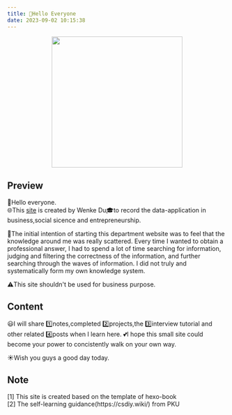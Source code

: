 ```yaml
---
title: 👋Hello Everyone
date: 2023-09-02 10:15:38
---
```


<style>
.shake-image:hover {
  animation: shake 2s; /* 增加动画持续时间 */
  animation-iteration-count: infinite;
}
.highlight-on-hover:hover {
  color: red; /* 鼠标悬浮时变为红色 */
}
@keyframes shake {
  0% { transform: translate(2px, 2px) rotate(0deg); }
  10% { transform: translate(-2px, -4px) rotate(-2deg); }
  20% { transform: translate(-4px, 0px) rotate(2deg); }
  30% { transform: translate(4px, 4px) rotate(0deg); }
  40% { transform: translate(2px, -2px) rotate(2deg); }
  50% { transform: translate(-2px, 4px) rotate(-2deg); }
  60% { transform: translate(-4px, 2px) rotate(0deg); }
  70% { transform: translate(4px, 2px) rotate(-2deg); }
  80% { transform: translate(-2px, -2px) rotate(2deg); }
  90% { transform: translate(2px, 4px) rotate(0deg); }
  100% { transform: translate(2px, -4px) rotate(-2deg); }
}
</style>



<div align=center>
  <img src="https://s2.loli.net/2024/01/12/MhqePj7W8pO3Jm5.png" width = "300" height = "300" class="shake-image"/>  
</div>

## Preview 
👋Hello everyone.  
🌐This [site](#note) is created by Wenke Du🎓to record the data-application in business,social sicence and entrepreneurship. 

🌊The initial intention of starting this department website was to feel that the knowledge around me was really scattered. Every time I wanted to obtain a professional answer, I had to spend a lot of time searching for information, judging and filtering the correctness of the information, and further searching through the waves of information. I did not truly and systematically form my own knowledge system.

⚠️This site <span class="highlight-on-hover">shouldn't be</span> used for business purpose.

## Content
😃I will share 1️⃣notes,completed 2️⃣projects,the 3️⃣interview tutorial and other related 4️⃣posts when I learn here.
💕I hope this small site could become your power to concistently walk on your own way.

☀️Wish you guys a good day today.

## Note
<div id="note">[1] This site is created based on the template of hexo-book</div>
[2] The self-learning guidance(https://csdiy.wiki/) from PKU 
